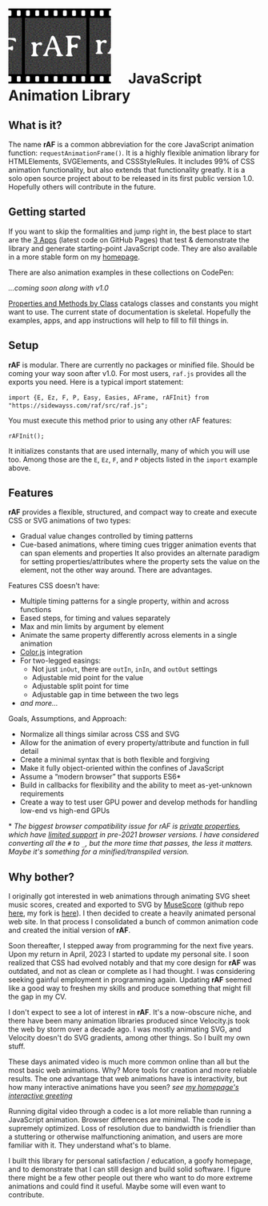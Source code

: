 # <img src="img/rAFgithub.jpg" type="image/svg+xml" style="height:150px;"></img> &emsp;JavaScript Animation Library

## What is it?
The name **rAF** is a common abbreviation for the core JavaScript animation function: `requestAnimationFrame()`. It is a highly flexible animation library for HTMLElements, SVGElements, and CSSStyleRules. It includes 99% of CSS animation functionality, but also extends that functionality greatly.
It is a solo open source project about to be released in its first public version 1.0. Hopefully others will contribute in the future.

## Getting started
If you want to skip the formalities and jump right in, the best place to start are the <a href="https://sidewayss.github.io/rAF/apps/">3 Apps</a> (latest code on GitHub Pages) that test & demonstrate the library and generate starting-point JavaScript code. They are also available in a more stable form on my <a href="https://sidewayss.com/raf/apps/">homepage</a>.

There are also animation examples in these collections on CodePen:

<i>...coming soon along with v1.0</i>

<a href="https://sidewayss.github.io/rAF/docs/raf-by-class.html">Properties and Methods by Class</a> catalogs classes and constants you might want to use. The current state of documentation is skeletal. Hopefully the examples, apps, and app instructions will help to fill to fill things in.

## Setup
**rAF** is modular. There are currently no packages or minified file. Should be coming your way soon after v1.0. For most users, `raf.js` provides all the exports you need. Here is a typical import statement:
```
import {E, Ez, F, P, Easy, Easies, AFrame, rAFInit} from "https://sidewayss.com/raf/src/raf.js";
```
You must execute this method prior to using any other rAF features:
```
rAFInit();
```
It initializes constants that are used internally, many of which you will use too. Among those are the `E`, `Ez`, `F`, and `P` objects listed in the `import` example above.

## Features
**rAF** provides a flexible, structured, and compact way to create and execute CSS or SVG animations of two types:
- Gradual value changes controlled by timing patterns
- Cue-based animations, where timing cues trigger animation events that can span elements and properties
It also provides an alternate paradigm for setting properties/attributes where the property sets the value on the element, not the other way around. There are advantages.

Features CSS doesn't have:
- Multiple timing patterns for a single property, within and across functions
- Eased steps, for timing and values separately
- Max and min limits by argument by element
- Animate the same property differently across elements in a single animation
- <a href="https://github.com/color-js/color.js">Color.js</a> integration
- For two-legged easings:
    - Not just `inOut`, there are `outIn`, `inIn`, and `outOut` settings
    - Adjustable mid point for the value
    - Adjustable split point for time
    - Adjustable gap in time between the two legs
- *and more...*

Goals, Assumptions, and Approach:
- Normalize all things similar across CSS and SVG
- Allow for the animation of every property/attribute and function in full detail
- Create a minimal syntax that is both flexible and forgiving
- Make it fully object-oriented within the confines of JavaScript
- Assume a “modern browser” that supports ES6*
- Build in callbacks for flexibility and the ability to meet as-yet-unknown requirements
- Create a way to test user GPU power and develop methods for handling low-end vs high-end GPUs

\* *The biggest browser compatibility issue for rAF is [private properties](https://developer.mozilla.org/en-US/docs/Web/JavaScript/Reference/Classes/Private_properties), which have [limited support](https://caniuse.com/?search=private%20class) in pre-2021 browser versions. I have considered converting all the `#` to `_`, but the more time that passes, the less it matters. Maybe it's something for a minified/transpiled version.*

## Why bother?
I originally got interested in web animations through animating SVG sheet music scores, created and exported to SVG by <a href="https://musescore.org">MuseScore</a> (github repo <a href="https://github.com/musescore/MuseScore">here</a>, my fork is <a href="https://github.com/sidewayss/MuseScore">here</a>). I then decided to create a heavily animated personal web site. In that process I consolidated a bunch of common animation code and created the initial version of **rAF**.

Soon thereafter, I stepped away from programming for the next five years. Upon my return in April, 2023 I started to update my personal site. I soon realized that CSS had evolved notably and that my core design for **rAF** was outdated, and not as clean or complete as I had thought. I was considering seeking gainful employment in programming again. Updating **rAF** seemed like a good way to freshen my skills and produce something that might fill the gap in my CV.

I don't expect to see a lot of interest in **rAF**. It's a now-obscure niche, and there have been many animation libraries produced since Velocity.js took the web by storm over a decade ago. I was mostly animating SVG, and Velocity doesn't do SVG gradients, among other things. So I built my own stuff.

These days animated video is much more common online than all but the most basic web animations. Why? More tools for creation and more reliable results. The one advantage that web animations have is interactivity, but how many interactive animations have you seen? *see <a href="https://sidewayss.com">my homepage's interactive greeting</a>*

Running digital video through a codec is a lot more reliable than running a JavaScript animation. Browser differences are minimal. The code is supremely optimized. Loss of resolution due to bandwidth is friendlier than a stuttering or otherwise malfunctioning animation, and users are more familiar with it. They understand what's to blame.

I built this library for personal satisfaction / education, a goofy homepage, and to demonstrate that I can still design and build solid software. I figure there might be a few other people out there who want to do more extreme animations and could find it useful. Maybe some will even want to contribute.